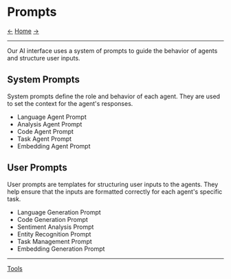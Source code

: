 # Prompts

[<-](configuration.md) [Home](index.md) [->](tools.md)

---

Our AI interface uses a system of prompts to guide the behavior of agents and structure user inputs.

## System Prompts

System prompts define the role and behavior of each agent. They are used to set the context for the agent's responses.

- Language Agent Prompt
- Analysis Agent Prompt
- Code Agent Prompt
- Task Agent Prompt
- Embedding Agent Prompt

## User Prompts

User prompts are templates for structuring user inputs to the agents. They help ensure that the inputs are formatted correctly for each agent's specific task.

- Language Generation Prompt
- Code Generation Prompt
- Sentiment Analysis Prompt
- Entity Recognition Prompt
- Task Management Prompt
- Embedding Generation Prompt

---

[Tools](tools.md)
